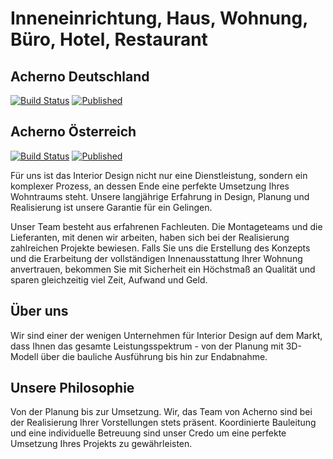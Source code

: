 # Inneneinrichtung, Haus, Wohnung, Büro, Hotel, Restaurant
## Acherno Deutschland
[![Build Status](http://dev.almero.pro/acherno.de/status/build.svg)](http://dev.almero.pro/acherno.de)
[![Published](http://acherno.de/status/published.svg)](http://acherno.de)

## Acherno Österreich
[![Build Status](http://dev.almero.pro/acherno.at/status/build.svg)](http://dev.almero.pro/acherno.at)
[![Published](http://acherno.at/status/published.svg)](http://acherno.at)

Für uns ist das Interior Design nicht nur eine Dienstleistung, sondern ein komplexer Prozess, an dessen Ende eine perfekte Umsetzung Ihres Wohntraums steht. Unsere langjährige Erfahrung in Design, Planung und Realisierung ist unsere Garantie für ein Gelingen.

Unser Team besteht aus erfahrenen Fachleuten. Die Montageteams und die Lieferanten, mit denen wir arbeiten, haben sich bei der Realisierung zahlreichen Projekte bewiesen. Falls  Sie uns die Erstellung des Konzepts und die Erarbeitung der vollständigen Innenausstattung Ihrer Wohnung anvertrauen, bekommen Sie mit Sicherheit ein Höchstmaß  an Qualität und sparen gleichzeitig viel Zeit, Aufwand und Geld.

## Über uns
Wir sind einer der wenigen Unternehmen für Interior Design auf dem Markt, dass  Ihnen das gesamte Leistungsspektrum - von der Planung mit 3D-Modell  über die bauliche Ausführung bis hin zur Endabnahme.

## Unsere Philosophie 
Von der Planung bis zur Umsetzung.  Wir, das Team von Acherno sind bei der Realisierung Ihrer Vorstellungen stets präsent.  Koordinierte Bauleitung  und eine individuelle Betreuung sind unser Credo um eine  perfekte Umsetzung Ihres Projekts  zu gewährleisten.
